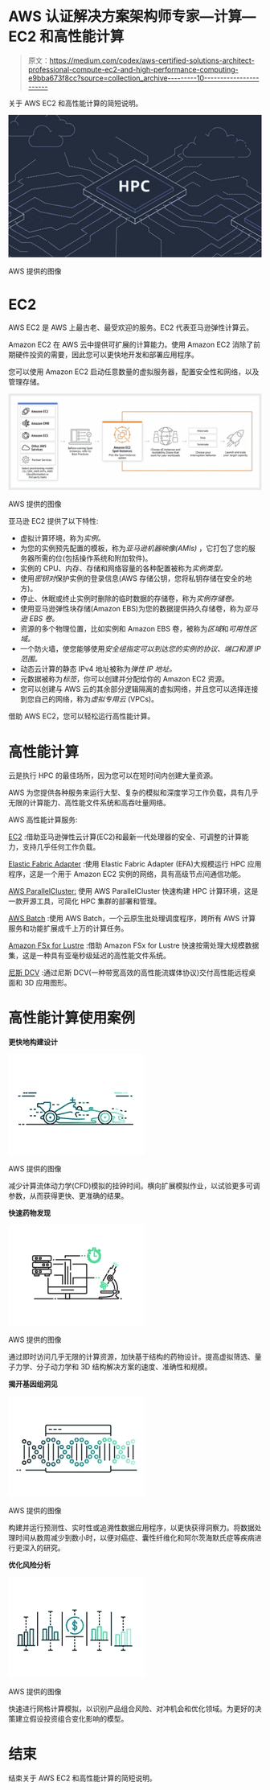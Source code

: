 # AWS 认证解决方案架构师专家—计算— EC2 和高性能计算

> 原文：<https://medium.com/codex/aws-certified-solutions-architect-professional-compute-ec2-and-high-performance-computing-e9bba673f8cc?source=collection_archive---------10----------------------->

关于 AWS EC2 和高性能计算的简短说明。

![](img/0a281247517c4226f6805ec5117dbee2.png)

AWS 提供的图像

# EC2

AWS EC2 是 AWS 上最古老、最受欢迎的服务。EC2 代表亚马逊弹性计算云。

Amazon EC2 在 AWS 云中提供可扩展的计算能力。使用 Amazon EC2 消除了前期硬件投资的需要，因此您可以更快地开发和部署应用程序。

您可以使用 Amazon EC2 启动任意数量的虚拟服务器，配置安全性和网络，以及管理存储。

![](img/c63acec906b92a9b072a738694970ba9.png)

AWS 提供的图像

亚马逊 EC2 提供了以下特性:

*   虚拟计算环境，称为*实例。*
*   为您的实例预先配置的模板，称为*亚马逊机器映像(AMIs)* ，它打包了您的服务器所需的位(包括操作系统和附加软件)。
*   实例的 CPU、内存、存储和网络容量的各种配置被称为*实例类型。*
*   使用*密钥对*保护实例的登录信息(AWS 存储公钥，您将私钥存储在安全的地方)。
*   停止、休眠或终止实例时删除的临时数据的存储卷，称为*实例存储卷。*
*   使用亚马逊弹性块存储(Amazon EBS)为您的数据提供持久存储卷，称为*亚马逊 EBS 卷。*
*   资源的多个物理位置，比如实例和 Amazon EBS 卷，被称为*区域*和*可用性区域。*
*   一个防火墙，使您能够使用*安全组指定可以到达您的实例的协议、端口和源 IP 范围。*
*   动态云计算的静态 IPv4 地址被称为*弹性 IP 地址。*
*   元数据被称为*标签*，你可以创建并分配给你的 Amazon EC2 资源。
*   您可以创建与 AWS 云的其余部分逻辑隔离的虚拟网络，并且您可以选择连接到您自己的网络，称为*虚拟专用云* (VPCs)。

借助 AWS EC2，您可以轻松运行高性能计算。

# 高性能计算

云是执行 HPC 的最佳场所，因为您可以在短时间内创建大量资源。

AWS 为您提供各种服务来运行大型、复杂的模拟和深度学习工作负载，具有几乎无限的计算能力、高性能文件系统和高吞吐量网络。

AWS 高性能计算服务:

[EC2](https://aws.amazon.com/ec2/) :借助亚马逊弹性云计算(EC2)和最新一代处理器的安全、可调整的计算能力，支持几乎任何工作负载。

[Elastic Fabric Adapter](https://aws.amazon.com/hpc/efa/) :使用 Elastic Fabric Adapter (EFA)大规模运行 HPC 应用程序，这是一个用于 Amazon EC2 实例的网络，具有高级节点间通信功能。

[AWS ParallelCluster:](https://aws.amazon.com/hpc/parallelcluster/) 使用 AWS ParallelCluster 快速构建 HPC 计算环境，这是一款开源工具，可简化 HPC 集群的部署和管理。

[AWS Batch](https://aws.amazon.com/batch/) :使用 AWS Batch，一个云原生批处理调度程序，跨所有 AWS 计算服务和功能扩展成千上万的计算任务。

[Amazon FSx for Lustre](https://aws.amazon.com/fsx/lustre/) :借助 Amazon FSx for Lustre 快速按需处理大规模数据集，这是一种具有亚毫秒级延迟的高性能文件系统。

[尼斯 DCV](https://aws.amazon.com/hpc/dcv/) :通过尼斯 DCV(一种带宽高效的高性能流媒体协议)交付高性能远程桌面和 3D 应用图形。

# **高性能计算使用案例**

**更快地构建设计**

![](img/6b29d53d001d77bc7a61bf007522f818.png)

AWS 提供的图像

减少计算流体动力学(CFD)模拟的挂钟时间。横向扩展模拟作业，以试验更多可调参数，从而获得更快、更准确的结果。

**快速药物发现**

![](img/91508f1f568fc5ea253e5c8e9d164e71.png)

AWS 提供的图像

通过即时访问几乎无限的计算资源，加快基于结构的药物设计。提高虚拟筛选、量子力学、分子动力学和 3D 结构解决方案的速度、准确性和规模。

**揭开基因组洞见**

![](img/c7dbe30048d3a5c202fe3153bfd8e27e.png)

AWS 提供的图像

构建并运行预测性、实时性或追溯性数据应用程序，以更快获得洞察力。将数据处理时间从数周减少到数小时，以便对癌症、囊性纤维化和阿尔茨海默氏症等疾病进行更深入的研究。

**优化风险分析**

![](img/66db46bf51050356973d514383f18a20.png)

AWS 提供的图像

快速进行网格计算模拟，以识别产品组合风险、对冲机会和优化领域。为更好的决策建立假设投资组合变化影响的模型。

# 结束

结束关于 AWS EC2 和高性能计算的简短说明。
